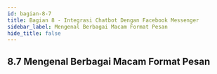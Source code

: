 ```yaml
---
id: bagian-8-7
title: Bagian 8 - Integrasi Chatbot Dengan Facebook Messenger
sidebar_label: Mengenal Berbagai Macam Format Pesan
hide_title: false
---
```

## 8.7 Mengenal Berbagai Macam Format Pesan
